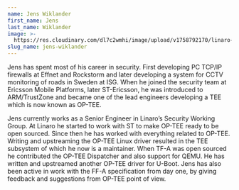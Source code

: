 ```yaml
---
name: Jens Wiklander
first_name: Jens
last_name: Wiklander
image: >-
  https://res.cloudinary.com/dl7c2wmhi/image/upload/v1758792170/linaro-website/images/author/bud17-profile-scaled
slug_name: jens-wiklander
---
```


Jens has spent most of his career in security. First developing PC TCP/IP firewalls at Effnet and Rockstorm and later developing a system for CCTV monitoring of roads in Sweden at ISG. When he joined the security team at Ericsson Mobile Platforms, later ST-Ericsson, he was introduced to ARM/TrustZone and became one of the lead engineers developing a TEE which is now known as OP-TEE.

Jens currently works as a Senior Engineer in Linaro’s Security Working Group. At Linaro he started to work with ST to make OP-TEE ready to be open sourced. Since then he has worked with everything related to OP-TEE. Writing and upstreaming the OP-TEE Linux driver resulted in the TEE subsystem of which he now is a maintainer. When TF-A was open sourced he contributed the OP-TEE Dispatcher and also support for QEMU. He has written and upstreamed another OP-TEE driver for U-Boot. Jens has also been active in work with the FF-A specification from day one, by giving feedback and suggestions from OP-TEE point of view.
